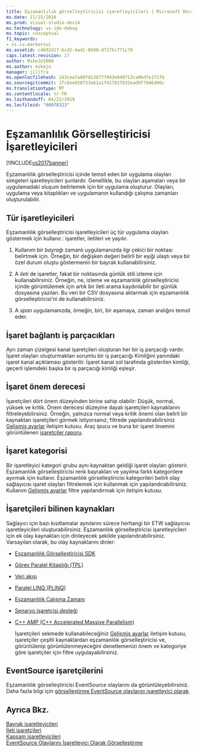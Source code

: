 ```yaml
---
title: Eşzamanlılık görselleştiricisi işaretleyicileri | Microsoft Docs
ms.date: 11/15/2016
ms.prod: visual-studio-dev14
ms.technology: vs-ide-debug
ms.topic: conceptual
f1_keywords:
- vs.cv.markersui
ms.assetid: c4692d17-6cd2-4ad1-8590-d7275c771c70
caps.latest.revision: 17
author: MikeJo5000
ms.author: mikejo
manager: jillfra
ms.openlocfilehash: 143cea7a60fd136777943e849713ca0bdfe171fb
ms.sourcegitcommit: 1fc6ee928733e61a1f42782f832ead9f7946d00c
ms.translationtype: MT
ms.contentlocale: tr-TR
ms.lasthandoff: 04/22/2019
ms.locfileid: "60078323"
---
```

# <a name="concurrency-visualizer-markers"></a>Eşzamanlılık Görselleştiricisi İşaretleyicileri
[!INCLUDE[vs2017banner](../includes/vs2017banner.md)]

Eşzamanlılık görselleştiricisi içinde temsil eden bir uygulama olayları simgeleri işaretleyicileri şunlardır.  Genellikle, bu olayları aşamaları veya bir uygulamadaki oluşum belirlemek için bir uygulama oluşturur.  Olayları, uygulama veya kitaplıkları ve uygulamanın kullandığı çalışma zamanları oluşturulabilir.  
  
## <a name="kinds-of-markers"></a>Tür işaretleyicileri  
 Eşzamanlılık görselleştiricisi işaretleyicileri üç tür uygulama olayları göstermek için kullanır.: işaretler, iletileri ve yayılır.  
  
1. Kullanım bir *bayrağı* zamanlı uygulamanızda ilgi çekici bir noktası belirtmek için.  Örneğin, bir değişken değeri belirli bir eşiği ulaştı veya bir özel durum oluştu göstermenin bir bayrak kullanabilirsiniz.  
  
2. A *ileti* de işaretler, fakat bir noktasında günlük stili izleme için kullanabilirsiniz.  Örneğin, ne, izleme ve eşzamanlılık görselleştiricisi içinde görüntülemek için artık bir ileti arama kaydırılabilir bir günlük dosyasına yazılan. Bu veri bir CSV dosyasına aktarmak için eşzamanlılık görselleştiricisi'ni de kullanabilirsiniz.  
  
3. A *span* uygulamanızda, örneğin, biri, bir aşamaya, zaman aralığını temsil eder.  
  
## <a name="marker-linkage-to-threads"></a>İşaret bağlantı iş parçacıkları  
 Ayrı zaman çizelgesi kanal işaretçileri oluşturan her bir iş parçacığı vardır.  İşaret olayları oluşturmaktan sorumlu bir iş parçacığı Kimliğini yanındaki işaret kanal açıklaması gösterilir.  İşaret kanal sol tarafında gösterilen kimliği, geçerli işlemdeki başka bir iş parçacığı kimliği eşleşir.  
  
## <a name="marker-importance"></a>İşaret önem derecesi  
 İşaretçileri dört önem düzeyinden birine sahip olabilir: Düşük, normal, yüksek ve kritik.  Önem derecesi düzeyine dayalı işaretçileri kaynaklarını filtreleyebilirsiniz.  Örneğin, yalnızca normal veya kritik önemi olan belirli bir kaynaktan işaretçileri görmek istiyorsanız, filtrede yapılandırabilirsiniz [Gelişmiş ayarlar](../profiling/advanced-settings-dialog-box-concurrency-visualizer.md) iletişim kutusu. Araç ipucu ve buna bir işaret önemini görüntülenen [işaretçiler raporu](../profiling/markers-report.md).  
  
## <a name="marker-category"></a>İşaret kategorisi  
 Bir işaretleyici kategori grubu aynı kaynaktan geldiği işaret olayları gösterir.  Eşzamanlılık görselleştiricisi renk bayrakları ve yayılma farklı kategorilere ayırmak için kullanır. Eşzamanlılık görselleştiricisi kategorileri belirli olay sağlayıcısı işaret olayları filtrelemek için kullanmak için yapılandırabilirsiniz.  Kullanım [Gelişmiş ayarlar](../profiling/advanced-settings-dialog-box-concurrency-visualizer.md) filtre yapılandırmak için iletişim kutusu.  
  
## <a name="known-sources-of-markers"></a>İşaretçileri bilinen kaynakları  
 Sağlayıcı için bazı kısıtlamalar aynılarını sürece herhangi bir ETW sağlayıcısı işaretleyicileri oluşturabilirsiniz. Eşzamanlılık görselleştiricisi işaretleyicileri için ek olay kaynakları için dinleyecek şekilde yapılandırabilirsiniz. Varsayılan olarak, bu olay kaynaklarını dinler:  
  
- [Eşzamanlılık Görselleştiricisi SDK](../profiling/concurrency-visualizer-sdk.md)  
  
- [Görev Paralel Kitaplığı (TPL)](http://msdn.microsoft.com/library/b8f99f43-9104-45fd-9bff-385a20488a23)  
  
- [Veri akışı](http://msdn.microsoft.com/library/643575d0-d26d-4c35-8de7-a9c403e97dd6)  
  
- [Paralel LINQ (PLINQ)](http://msdn.microsoft.com/library/3d4d0cd3-bde4-490b-99e7-f4e41be96455)  
  
- [Eşzamanlılık Çalışma Zamanı](http://msdn.microsoft.com/library/874bc58f-8dce-483e-a3a1-4dcc9e52ed2c)  
  
- [Senaryo işaretçisi desteği](http://msdn.microsoft.com/e3b55bc2-b451-4214-ae00-0c7f5a5baec8)  
  
- [C++ AMP (C++ Accelerated Massive Parallelism)](http://msdn.microsoft.com/library/e27824cb-3167-409b-8c3f-a0e476d8f349)  
  
  İşaretçileri sekmede kullanabileceğiniz [Gelişmiş ayarlar](../profiling/advanced-settings-dialog-box-concurrency-visualizer.md) iletişim kutusu, işaretçiler çeşitli kaynaklardan eşzamanlılık görselleştiricisi ve, görüntülenip görüntülenmeyeceğini denetlemenizi önem ve kategoriye göre işaretçiler için filtre uygulayabilirsiniz.  
  
## <a name="markers-from-eventsource"></a>EventSource işaretçilerini  
 Eşzamanlılık görselleştiricisi EventSource olaylarını da görüntüleyebilirsiniz.  Daha fazla bilgi için [görselleştirme EventSource olaylarını işaretleyici olarak](../profiling/visualizing-eventsource-events-as-markers.md).  
  
## <a name="see-also"></a>Ayrıca Bkz.  
 [Bayrak işaretleyicileri](../profiling/flag-markers.md)   
 [İleti işaretçileri](../profiling/message-markers.md)   
 [Kapsam işaretleyicileri](../profiling/span-markers.md)   
 [EventSource Olaylarını İşaretleyici Olarak Görselleştirme](../profiling/visualizing-eventsource-events-as-markers.md)
